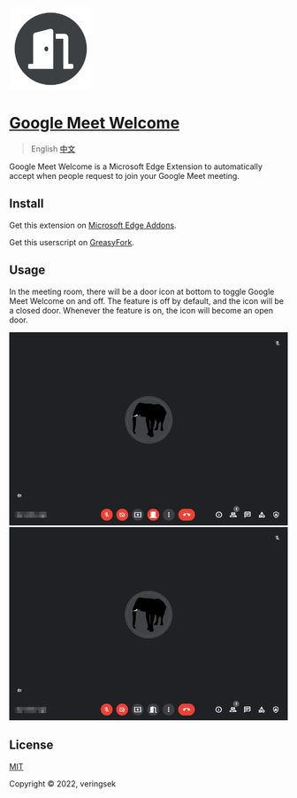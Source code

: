 <img src="imgs/icon.svg" alt="icon" width="150" />

# [Google Meet Welcome](http://github.com/veringsek/google-meet-welcome)

> English [中文](README-zh.md)

Google Meet Welcome is a Microsoft Edge Extension to automatically accept when people request to join your Google Meet meeting.

## Install

Get this extension on [Microsoft Edge Addons]().

Get this userscript on [GreasyFork](https://greasyfork.org/en/scripts/444848-google-meet-welcome).

## Usage

In the meeting room, there will be a door icon at bottom to toggle Google Meet Welcome on and off. The feature is off by default, and the icon will be a closed door. Whenever the feature is on, the icon will become an open door.

<img src="imgs/off.png" alt="off" />

<img src="imgs/on.png" alt="on" />

## License

[MIT](http://opensource.org/licenses/MIT)

Copyright © 2022, veringsek